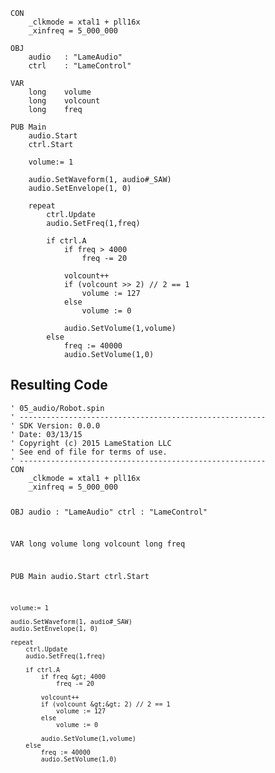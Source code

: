 <pre><code>CON
    _clkmode = xtal1 + pll16x
    _xinfreq = 5_000_000
  
OBJ
    audio   : &quot;LameAudio&quot;
    ctrl    : &quot;LameControl&quot;
    
VAR
    long    volume
    long    volcount
    long    freq

PUB Main
    audio.Start
    ctrl.Start
    
    volume:= 1
    
    audio.SetWaveform(1, audio#_SAW)
    audio.SetEnvelope(1, 0)

    repeat
        ctrl.Update
        audio.SetFreq(1,freq)

        if ctrl.A
            if freq &gt; 4000
                freq -= 20
            
            volcount++ 
            if (volcount &gt;&gt; 2) // 2 == 1
                volume := 127
            else
                volume := 0
            
            audio.SetVolume(1,volume)
        else
            freq := 40000
            audio.SetVolume(1,0)</code></pre>
<h2 id="resulting-code">Resulting Code</h2>
<pre><code>&#39; 05_audio/Robot.spin
&#39; -------------------------------------------------------
&#39; SDK Version: 0.0.0
&#39; Date: 03/13/15
&#39; Copyright (c) 2015 LameStation LLC
&#39; See end of file for terms of use.
&#39; -------------------------------------------------------
CON
    _clkmode = xtal1 + pll16x
    _xinfreq = 5_000_000
  
OBJ
    audio   : &quot;LameAudio&quot;
    ctrl    : &quot;LameControl&quot;
    
VAR
    long    volume
    long    volcount
    long    freq

PUB Main
    audio.Start
    ctrl.Start
    
    volume:= 1
    
    audio.SetWaveform(1, audio#_SAW)
    audio.SetEnvelope(1, 0)

    repeat
        ctrl.Update
        audio.SetFreq(1,freq)

        if ctrl.A
            if freq &gt; 4000
                freq -= 20
            
            volcount++ 
            if (volcount &gt;&gt; 2) // 2 == 1
                volume := 127
            else
                volume := 0
            
            audio.SetVolume(1,volume)
        else
            freq := 40000
            audio.SetVolume(1,0)

</code></pre>
